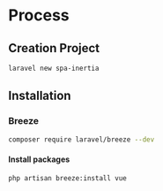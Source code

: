 #   Process

##  Creation Project
```sh
laravel new spa-inertia
```

## Installation

### Breeze
```sh
composer require laravel/breeze --dev
```
####    Install packages
```sh
php artisan breeze:install vue
```


```sh

```
```sh

```


